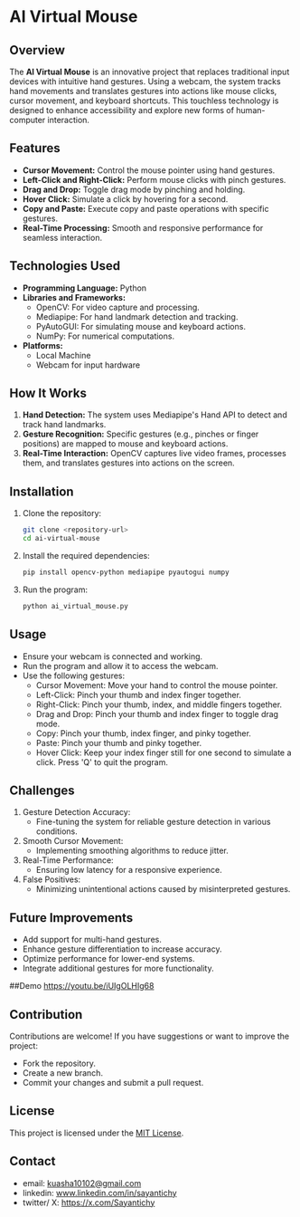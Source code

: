 # AI Virtual Mouse

## Overview

The **AI Virtual Mouse** is an innovative project that replaces traditional input devices with intuitive hand gestures. Using a webcam, the system tracks hand movements and translates gestures into actions like mouse clicks, cursor movement, and keyboard shortcuts. This touchless technology is designed to enhance accessibility and explore new forms of human-computer interaction.

## Features

- **Cursor Movement:** Control the mouse pointer using hand gestures.
- **Left-Click and Right-Click:** Perform mouse clicks with pinch gestures.
- **Drag and Drop:** Toggle drag mode by pinching and holding.
- **Hover Click:** Simulate a click by hovering for a second.
- **Copy and Paste:** Execute copy and paste operations with specific gestures.
- **Real-Time Processing:** Smooth and responsive performance for seamless interaction.

## Technologies Used

- **Programming Language:** Python
- **Libraries and Frameworks:**
  - OpenCV: For video capture and processing.
  - Mediapipe: For hand landmark detection and tracking.
  - PyAutoGUI: For simulating mouse and keyboard actions.
  - NumPy: For numerical computations.
- **Platforms:**
  - Local Machine
  - Webcam for input hardware

## How It Works

1. **Hand Detection:** The system uses Mediapipe's Hand API to detect and track hand landmarks.
2. **Gesture Recognition:** Specific gestures (e.g., pinches or finger positions) are mapped to mouse and keyboard actions.
3. **Real-Time Interaction:** OpenCV captures live video frames, processes them, and translates gestures into actions on the screen.

## Installation

1. Clone the repository:
   ```bash
   git clone <repository-url>
   cd ai-virtual-mouse
2. Install the required dependencies:
   ```bash
   pip install opencv-python mediapipe pyautogui numpy
4. Run the program:
    ```bash
    python ai_virtual_mouse.py
## Usage
- Ensure your webcam is connected and working.
- Run the program and allow it to access the webcam.
- Use the following gestures:
   - Cursor Movement: Move your hand to control the mouse pointer.
   - Left-Click: Pinch your thumb and index finger together.
   - Right-Click: Pinch your thumb, index, and middle fingers together.
   - Drag and Drop: Pinch your thumb and index finger to toggle drag mode.
   - Copy: Pinch your thumb, index finger, and pinky together.
   - Paste: Pinch your thumb and pinky together.
   - Hover Click: Keep your index finger still for one second to simulate a click.
Press 'Q' to quit the program.
## Challenges
1. Gesture Detection Accuracy:
   - Fine-tuning the system for reliable gesture detection in various conditions.
2. Smooth Cursor Movement:
   - Implementing smoothing algorithms to reduce jitter.
3. Real-Time Performance:
   - Ensuring low latency for a responsive experience.
4. False Positives:
   - Minimizing unintentional actions caused by misinterpreted gestures.
## Future Improvements
- Add support for multi-hand gestures.
- Enhance gesture differentiation to increase accuracy.
- Optimize performance for lower-end systems.
- Integrate additional gestures for more functionality.

 ##Demo
https://youtu.be/iUIgOLHIg68
## Contribution
Contributions are welcome! If you have suggestions or want to improve the project:

- Fork the repository.
- Create a new branch.
- Commit your changes and submit a pull request.
## License
This project is licensed under the [MIT License](LICENSE).
## Contact
 - email: kuasha10102@gmail.com
 - linkedin: www.linkedin.com/in/sayantichy
 - twitter/ X: https://x.com/Sayantichy
